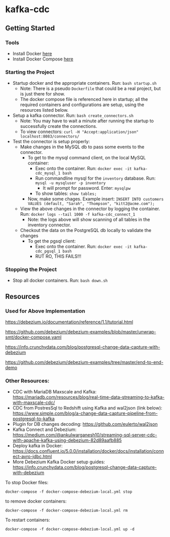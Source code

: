 # kafka-cdc

## Getting Started

### Tools
- Install Docker [here](https://docs.docker.com/engine/install/)
- Install Docker Compose [here](https://docs.docker.com/compose/install/)

### Starting the Project

- Startup docker and the appropriate containers. Run: `bash startup.sh`
    - Note: There is a pseudo `Dockerfile` that could be a real project, but is just there for show.
    - The docker compose file is referenced here in startup; all the required containers and configurations are setup, using the resources listed below.
- Setup a kafka connector. Run: `bash create_connectors.sh`
    - Note: You may have to wait a minute after running the startup to successfully create the connections.
    - To view connectors: `curl -H "Accept:application/json" localhost:8083/connectors/`
- Test the connector is setup properly:
    - Make changes in the MySQL db to pass some events to the connector.
        - To get to the mysql command client, on the local MySQL container:
            - Exec onto the container. Run: `docker exec -it kafka-cdc_mysql_1 bash`
            - Run commandline mysql for the `inventory` database. Run: `mysql -u mysqluser -p inventory`
                - It will prompt for password. Enter: `mysqlpw`
            - To show tables: `show tables;`
        - Now, make some chages. Example insert: `INSERT INTO customers VALUES (default, "Sarah", "Thompson", "kitt2@acme.com");`
    - View the above changes in the connector by logging the container. Run: `docker logs --tail 1000 -f kafka-cdc_connect_1`
        - Note: the logs above will show scanning of all tables in the inventory connector.
    - Checkout the data on the PostgreSQL db locally to validate the changes
        - To get the pgsql client:
            - Exec onto the container. Run: `docker exec -it kafka-cdc_pgsql_1 bash`
            - RUT RO, THIS FAILS!!!

### Stopping the Project

- Stop all docker containers. Run: `bash down.sh`

## Resources

### Used for Above Implementation

https://debezium.io/documentation/reference/1.1/tutorial.html

https://github.com/debezium/debezium-examples/blob/master/unwrap-smt/docker-compose.yaml

https://info.crunchydata.com/blog/postgresql-change-data-capture-with-debezium

https://github.com/debezium/debezium-examples/tree/master/end-to-end-demo


### Other Resources:

- CDC with MariaDB Maxscale and Kafka: https://mariadb.com/resources/blog/real-time-data-streaming-to-kafka-with-maxscale-cdc/
- CDC from PostresSql to Redshift using Kafka and wal2json (link below): https://www.simple.com/blog/a-change-data-capture-pipeline-from-postgresql-to-kafka
- Plugin for DB changes decoding: https://github.com/eulerto/wal2json
- Kafka Connect and Debezium: https://medium.com/@ankulwarganesh10/streaming-sql-server-cdc-with-apache-kafka-using-debezium-82d89aafb885
- Deploy kafka in Docker: https://docs.confluent.io/5.0.0/installation/docker/docs/installation/connect-avro-jdbc.html
- More Debezium Kafka Docker setup guides: https://info.crunchydata.com/blog/postgresql-change-data-capture-with-debezium

To stop Docker files:
```
docker-compose -f docker-compose-debezium-local.yml stop
```
to remove docker containers:
```
docker-compose -f docker-compose-debezium-local.yml rm
```
To restart containers:
```
docker-compose -f docker-compose-debezium-local.yml up -d
```
